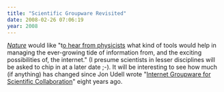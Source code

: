 ```yaml
---
title: "Scientific Groupware Revisited"
date: 2008-02-26 07:06:19
year: 2008
---
```

<a href="http://www.nature.com"><em>Nature</em></a> would like "t<a href="http://blogs.nature.com/wp/nascent/2008/02/a_tangled_web_we_weave.html">o hear from physicists</a> what kind of tools would help in managing the ever-growing tide of information from, and the exciting possibilities of, the internet."  (I presume scientists in lesser disciplines will be asked to chip in at a later date ;-).  It will be interesting to see how much (if anything) has changed since Jon Udell wrote "<a href="https://www.jonudell.net/GroupwareReport.html">Internet Groupware for Scientific Collaboration</a>" eight years ago.
